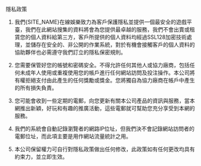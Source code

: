 <summary>隱私政策</summary>
<div>

1. 我們{SITE_NAME}在線娛樂致力為客戶保護隱私並提供一個最安全的遊戲平臺，我們在此網站搜集的資料將會為您提供最卓越的服務，我們不會出賣或租賃您的個人資料給第三方，客戶所提供的個人資料均經過SSL128加密技術處理，並儲存在安全的、非公開的作業系統，對於有機會接觸客戶的個人資料的協助夥伴也必需遵守我們訂立的隱私保密規則。

2. 您需要保管好您的帳號和密碼安全。不得允許任何其他人或協力廠商，包括任何未成年人使用或重複使用您的帳戶進行任何網站訪問及投注操作。本公司將有權拒絕支付由此產生的任何獎勵或獎金。您將獨自為協力廠商在帳戶中產生的所有損失負責。

3. 您可能會收到一些定期的電郵，向您更新有關本公司產品的資訊與服務，當本網推出新穎，好玩和有趣的推廣活動，這些電郵就可幫助您充分享受到本網的服務。

4. 我們的系統會自動記錄瀏覽者的網路IP位址，但我們決不會記錄網站訪問者的電郵位址，而此項主要是用作網站流量統計之用。

5. 本公司保留權力可自行對隱私政策做出任何修改，此政策如有任何更改均具有約束力，並立即生效。

</div>
